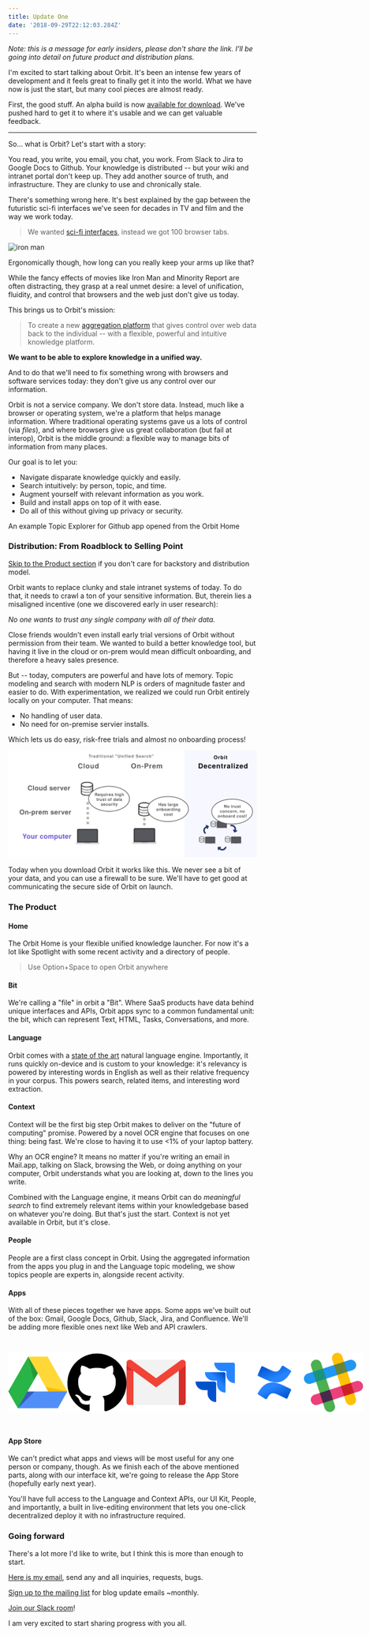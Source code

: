 ```yaml
---
title: Update One
date: '2018-09-29T22:12:03.284Z'
---
```


_Note: this is a message for early insiders, please don't share the link. I'll be going into detail on future product and distribution plans._

I'm excited to start talking about Orbit. It's been an intense few years of development and it feels great to finally get it into the world. What we have now is just the start, but many cool pieces are almost ready.

First, the good stuff. An alpha build is now [available for download](https://orbitauth.com/download). We've pushed hard to get it to where it's usable and we can get valuable feedback.

---

So... what is Orbit? Let's start with a story:

You read, you write, you email, you chat, you work. From Slack to Jira to Google Docs to Github. Your knowledge is distributed -- but your wiki and intranet portal don't keep up. They add another source of truth, and infrastructure. They are clunky to use and chronically stale.

There's something wrong here. It's best explained by the gap between the futuristic sci-fi interfaces we've seen for decades in TV and film and the way we work today.

> We wanted [sci-fi interfaces](https://www.youtube.com/watch?v=PJqbivkm0Ms), instead we got 100 browser tabs.

![iron man](http://gradschoolguru.com/wp-content/uploads/2017/01/Iron-Man-Movie-Prologue-Hologram.jpg)

<div class="alt">
  Ergonomically though, how long can you really keep your arms up like that?
</div>

While the fancy effects of movies like Iron Man and Minority Report are often distracting, they grasp at a real unmet desire: a level of unification, fluidity, and control that browsers and the web just don't give us today.

This brings us to Orbit's mission:

> To create a new [aggregation platform](https://stratechery.com/2017/defining-aggregators/) that gives control over web data back to the individual -- with a flexible, powerful and intuitive knowledge platform.

**We want to be able to explore knowledge in a unified way.**

And to do that we'll need to fix something wrong with browsers and software services today: they don't give us any control over our information.

Orbit is not a service company. We don't store data. Instead, much like a browser or operating system, we're a platform that helps manage information. Where traditional operating systems gave us a lots of control (via _files_), and where browsers give us great collaboration (but fail at interop), Orbit is the middle ground: a flexible way to manage bits of information from many places.

Our goal is to let you:

- Navigate disparate knowledge quickly and easily.
- Search intuitively: by person, topic, and time.
- Augment yourself with relevant information as you work.
- Build and install apps on top of it with ease.
- Do all of this without giving up privacy or security.

<div class="demo-image"></div>

<div class="alt">
  An example Topic Explorer for Github app opened from the Orbit Home
</div>

### Distribution: From Roadblock to Selling Point

[Skip to the Product section](#the-product) if you don't care for backstory and distribution model.

Orbit wants to replace clunky and stale intranet systems of today. To do that, it needs to crawl a ton of your sensitive information. But, therein lies a misaligned incentive (one we discovered early in user research):

_No one wants to trust any single company with all of their data._

Close friends wouldn't even install early trial versions of Orbit without permission from their team. We wanted to build a better knowledge tool, but having it live in the cloud or on-prem would mean difficult onboarding, and therefore a heavy sales presence.

But -- today, computers are powerful and have lots of memory. Topic modeling and search with modern NLP is orders of magnitude faster and easier to do. With experimentation, we realized we could run Orbit entirely locally on your computer. That means:

- No handling of user data.
- No need for on-premise servier installs.

Which lets us do easy, risk-free trials and almost no onboarding process!

<div class="graphic">
  <div style="margin: auto;  max-width: 100vw;">
    <img alt="On-Device = Data stays on your computer" src="./illustration.svg" />
  </img>
</div>

Today when you download Orbit it works like this. We never see a bit of your data, and you can use a firewall to be sure. We'll have to get good at communicating the secure side of Orbit on launch.

### The Product

#### Home

The Orbit Home is your flexible unified knowledge launcher. For now it's a lot like Spotlight with some recent activity and a directory of people.

<div style="width: 480px; border-radius: 20px; overflow: hidden; position: absolute; right: -560px;">
  <img alt="Orbit Home" src="./home.jpg" />
</div>

> Use Option+Space to open Orbit anywhere

#### Bit

We're calling a "file" in orbit a "Bit". Where SaaS products have data behind unique interfaces and APIs, Orbit apps sync to a common fundamental unit: the bit, which can represent Text, HTML, Tasks, Conversations, and more.

#### Language

Orbit comes with a [state of the art](https://arxiv.org/pdf/1803.08493.pdf) natural language engine. Importantly, it runs quickly on-device and is custom to your knowledge: it's relevancy is powered by interesting words in English as well as their relative frequency in your corpus. This powers search, related items, and interesting word extraction.

#### Context

Context will be the first big step Orbit makes to deliver on the "future of computing" promise. Powered by a novel OCR engine that focuses on one thing: being fast. We're close to having it to use <1% of your laptop battery.

Why an OCR engine? It means no matter if you're writing an email in Mail.app, talking on Slack, browsing the Web, or doing anything on your computer, Orbit understands what you are looking at, down to the lines you write.

Combined with the Language engine, it means Orbit can do _meaningful search_ to find extremely relevant items within your knowledgebase based on whatever you're doing. But that's just the start. Context is not yet available in Orbit, but it's close.

#### People

People are a first class concept in Orbit. Using the aggregated information from the apps you plug in and the Language topic modeling, we show topics people are experts in, alongside recent activity.

#### Apps

With all of these pieces together we have apps. Some apps we've built out of the box: Gmail, Google Docs, Github, Slack, Jira, and Confluence. We'll be adding more flexible ones next like Web and API crawlers.

<div style="display: flex; flex-flow: row; height: 120px; max-width: 100%; justify-content: space-between; padding: 30px 0;">
  <img class="icon" src="./icons/gdrive.svg" />
  <img class="icon" src="./icons/github.svg" />
  <img class="icon" src="./icons/gmail.svg" />
  <img class="icon" src="./icons/jira.svg" />
  <img class="icon" src="./icons/confluence.svg" />
  <img class="icon" src="./icons/slack.svg" />
</div>

#### App Store

We can't predict what apps and views will be most useful for any one person or company, though. As we finish each of the above mentioned parts, along with our interface kit, we're going to release the App Store (hopefully early next year).

You'll have full access to the Language and Context APIs, our UI Kit, People, and importantly, a built in live-editing environment that lets you one-click decentralized deploy it with no infrastructure required.

### Going forward

There's a lot more I'd like to write, but I think this is more than enough to start.

[Here is my email](mailto:nate@tryorbit.com), send any and all inquiries, requests, bugs.

[Sign up to the mailing list](https://tryorbit.com) for blog update emails ~monthly.

[Join our Slack room]()!

I am very excited to start sharing progress with you all.

<br />
